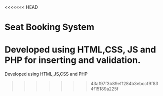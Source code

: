 <<<<<<< HEAD
# Seat Booking System

Developed using HTML,CSS, JS and PHP for inserting and validation.
=======
Developed using HTML,JS,CSS and PHP
>>>>>>> 43af97f3b89ef1284b3ebccf9f834f15189a225f

